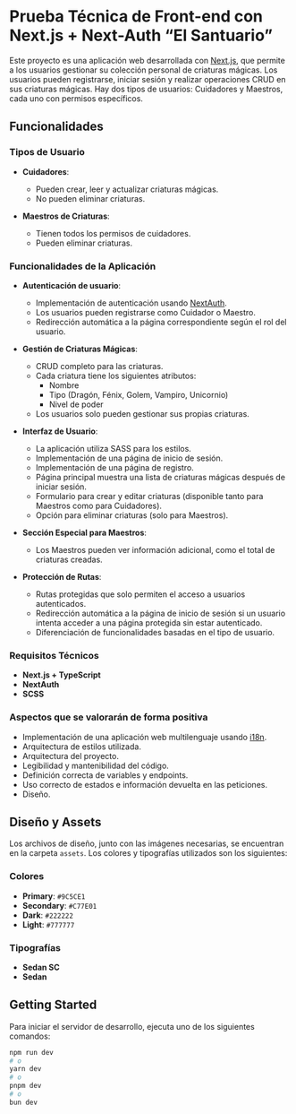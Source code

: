 # Prueba Técnica de Front-end con Next.js + Next-Auth “El Santuario”

Este proyecto es una aplicación web desarrollada con [Next.js](https://nextjs.org), que permite a los usuarios gestionar su colección personal de criaturas mágicas. Los usuarios pueden registrarse, iniciar sesión y realizar operaciones CRUD en sus criaturas mágicas. Hay dos tipos de usuarios: Cuidadores y Maestros, cada uno con permisos específicos.

## Funcionalidades

### Tipos de Usuario
- **Cuidadores**:
  - Pueden crear, leer y actualizar criaturas mágicas.
  - No pueden eliminar criaturas.
  
- **Maestros de Criaturas**:
  - Tienen todos los permisos de cuidadores.
  - Pueden eliminar criaturas.

### Funcionalidades de la Aplicación

- **Autenticación de usuario**:
  - Implementación de autenticación usando [NextAuth](https://next-auth.js.org).
  - Los usuarios pueden registrarse como Cuidador o Maestro.
  - Redirección automática a la página correspondiente según el rol del usuario.

- **Gestión de Criaturas Mágicas**:
  - CRUD completo para las criaturas.
  - Cada criatura tiene los siguientes atributos:
    - Nombre
    - Tipo (Dragón, Fénix, Golem, Vampiro, Unicornio)
    - Nivel de poder
  - Los usuarios solo pueden gestionar sus propias criaturas.

- **Interfaz de Usuario**:
  - La aplicación utiliza SASS para los estilos.
  - Implementación de una página de inicio de sesión.
  - Implementación de una página de registro.
  - Página principal muestra una lista de criaturas mágicas después de iniciar sesión.
  - Formulario para crear y editar criaturas (disponible tanto para Maestros como para Cuidadores).
  - Opción para eliminar criaturas (solo para Maestros).

- **Sección Especial para Maestros**:
  - Los Maestros pueden ver información adicional, como el total de criaturas creadas.

- **Protección de Rutas**:
  - Rutas protegidas que solo permiten el acceso a usuarios autenticados.
  - Redirección automática a la página de inicio de sesión si un usuario intenta acceder a una página protegida sin estar autenticado.
  - Diferenciación de funcionalidades basadas en el tipo de usuario.

### Requisitos Técnicos
- **Next.js + TypeScript**
- **NextAuth**
- **SCSS**

### Aspectos que se valorarán de forma positiva
- Implementación de una aplicación web multilenguaje usando [i18n](https://nextjs.org/docs/advanced-features/i18n-routing).
- Arquitectura de estilos utilizada.
- Arquitectura del proyecto.
- Legibilidad y mantenibilidad del código.
- Definición correcta de variables y endpoints.
- Uso correcto de estados e información devuelta en las peticiones.
- Diseño.

## Diseño y Assets

Los archivos de diseño, junto con las imágenes necesarias, se encuentran en la carpeta `assets`. Los colores y tipografías utilizados son los siguientes:

### Colores
- **Primary**: `#9C5CE1`
- **Secondary**: `#C77E01`
- **Dark**: `#222222`
- **Light**: `#777777`

### Tipografías
- **Sedan SC**
- **Sedan**

## Getting Started

Para iniciar el servidor de desarrollo, ejecuta uno de los siguientes comandos:

```bash
npm run dev
# o
yarn dev
# o
pnpm dev
# o
bun dev
